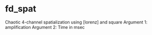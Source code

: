 # fd_spat 



 

 

Chaotic 4-channel spatialization using [lorenz] and square
Argument 1: amplification
Argument 2: Time in msec


 
